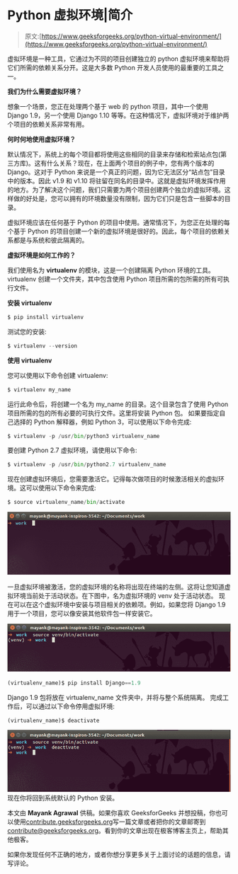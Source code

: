 # Python 虚拟环境|简介

> 原文:[https://www.geeksforgeeks.org/python-virtual-environment/](https://www.geeksforgeeks.org/python-virtual-environment/)

虚拟环境是一种工具，它通过为不同的项目创建独立的 python 虚拟环境来帮助将它们所需的依赖关系分开。这是大多数 Python 开发人员使用的最重要的工具之一。

**我们为什么需要虚拟环境？**

想象一个场景，您正在处理两个基于 web 的 python 项目，其中一个使用 Django 1.9，另一个使用 Django 1.10 等等。在这种情况下，虚拟环境对于维护两个项目的依赖关系非常有用。

**何时何地使用虚拟环境？**

默认情况下，系统上的每个项目都将使用这些相同的目录来存储和检索站点包(第三方库)。这有什么关系？现在，在上面两个项目的例子中，您有两个版本的 Django。这对于 Python 来说是一个真正的问题，因为它无法区分“站点包”目录中的版本。因此 v1.9 和 v1.10 将驻留在同名的目录中。这就是虚拟环境发挥作用的地方。为了解决这个问题，我们只需要为两个项目创建两个独立的虚拟环境。这样做的好处是，您可以拥有的环境数量没有限制，因为它们只是包含一些脚本的目录。

虚拟环境应该在任何基于 Python 的项目中使用。通常情况下，为您正在处理的每个基于 Python 的项目创建一个新的虚拟环境是很好的。因此，每个项目的依赖关系都是与系统和彼此隔离的。

**虚拟环境是如何工作的？**

我们使用名为 **virtualenv** 的模块，这是一个创建隔离 Python 环境的工具。virtualenv 创建一个文件夹，其中包含使用 Python 项目所需的包所需的所有可执行文件。

**安装 virtualenv**

```py
$ pip install virtualenv

```

测试您的安装:

```py
$ virtualenv --version

```

**使用 virtualenv**

您可以使用以下命令创建 virtualenv:

```py
$ virtualenv my_name

```

运行此命令后，将创建一个名为 my_name 的目录。这个目录包含了使用 Python 项目所需的包的所有必要的可执行文件。这里将安装 Python 包。
如果要指定自己选择的 Python 解释器，例如 Python 3，可以使用以下命令完成:

```py
$ virtualenv -p /usr/bin/python3 virtualenv_name

```

要创建 Python 2.7 虚拟环境，请使用以下命令:

```py
$ virtualenv -p /usr/bin/python2.7 virtualenv_name

```

现在创建虚拟环境后，您需要激活它。记得每次做项目的时候激活相关的虚拟环境。这可以使用以下命令来完成:

```py
$ source virtualenv_name/bin/activate

```

![](img/945be2ee36bdc7f8ed25ee24f9df1933.png)

一旦虚拟环境被激活，您的虚拟环境的名称将出现在终端的左侧。这将让您知道虚拟环境当前处于活动状态。在下图中，名为虚拟环境的 venv 处于活动状态。
现在可以在这个虚拟环境中安装与项目相关的依赖项。例如，如果您将 Django 1.9 用于一个项目，您可以像安装其他软件包一样安装它。

![](img/03af40c61198a8eefc3676097ee90985.png)

```py
(virtualenv_name)$ pip install Django==1.9

```

Django 1.9 包将放在 virtualenv_name 文件夹中，并将与整个系统隔离。
完成工作后，可以通过以下命令停用虚拟环境:

```py
(virtualenv_name)$ deactivate

```

![](img/ee5595d589b5c36a03767fee3b5943fd.png)
现在你将回到系统默认的 Python 安装。

本文由 **Mayank Agrawal** 供稿。如果你喜欢 GeeksforGeeks 并想投稿，你也可以使用[contribute.geeksforgeeks.org](http://contribute.geeksforgeeks.org)写一篇文章或者把你的文章邮寄到 contribute@geeksforgeeks.org。看到你的文章出现在极客博客主页上，帮助其他极客。

如果你发现任何不正确的地方，或者你想分享更多关于上面讨论的话题的信息，请写评论。
